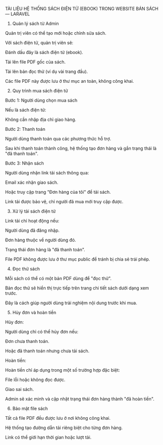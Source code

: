 TÀI LIỆU HỆ THỐNG SÁCH ĐIỆN TỬ (EBOOK) TRONG WEBSITE BÁN SÁCH — LARAVEL

1. Quản lý sách từ Admin

Quản trị viên có thể tạo mới hoặc chỉnh sửa sách.

Với sách điện tử, quản trị viên sẽ:

Đánh dấu đây là sách điện tử (ebook).

Tải lên file PDF gốc của sách.

Tải lên bản đọc thử (ví dụ vài trang đầu).

Các file PDF này được lưu ở thư mục an toàn, không công khai.

2. Quy trình mua sách điện tử

Bước 1: Người dùng chọn mua sách

Nếu là sách điện tử:

Không cần nhập địa chỉ giao hàng.

Bước 2: Thanh toán

Người dùng thanh toán qua các phương thức hỗ trợ.

Sau khi thanh toán thành công, hệ thống tạo đơn hàng và gắn trạng thái là "đã thanh toán".

Bước 3: Nhận sách

Người dùng nhận link tải sách thông qua:

Email xác nhận giao sách.

Hoặc truy cập trang "Đơn hàng của tôi" để tải sách.

Link tải được bảo vệ, chỉ người đã mua mới truy cập được.

3. Xử lý tải sách điện tử

Link tải chỉ hoạt động nếu:

Người dùng đã đăng nhập.

Đơn hàng thuộc về người dùng đó.

Trạng thái đơn hàng là "đã thanh toán".

File PDF không được lưu ở thư mục public để tránh bị chia sẻ trái phép.

4. Đọc thử sách

Mỗi sách có thể có một bản PDF dùng để "đọc thử".

Bản đọc thử sẽ hiển thị trực tiếp trên trang chi tiết sách dưới dạng xem trước.

Đây là cách giúp người dùng trải nghiệm nội dung trước khi mua.

5. Hủy đơn và hoàn tiền

Hủy đơn:

Người dùng chỉ có thể hủy đơn nếu:

Đơn chưa thanh toán.

Hoặc đã thanh toán nhưng chưa tải sách.

Hoàn tiền:

Hoàn tiền chỉ áp dụng trong một số trường hợp đặc biệt:

File lỗi hoặc không đọc được.

Giao sai sách.

Admin sẽ xác minh và cập nhật trạng thái đơn hàng thành "đã hoàn tiền".

6. Bảo mật file sách

Tất cả file PDF đều được lưu ở nơi không công khai.

Hệ thống tạo đường dẫn tải riêng biệt cho từng đơn hàng.

Link có thể giới hạn thời gian hoặc lượt tải.